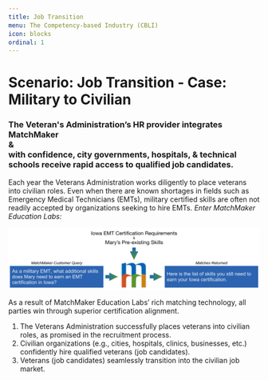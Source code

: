 ```yaml
---
title: Job Transition
menu: The Competency-based Industry (CBLI)
icon: blocks
ordinal: 1
---
```

# Scenario: Job Transition - Case: Military to Civilian

### The Veteran's Administration’s HR provider integrates MatchMaker<br/>&<br/>with confidence, city governments, hospitals, & technical schools receive rapid access to qualified job candidates.


Each year the Veterans Administration works diligently to place veterans into civilian roles. Even when there are known shortages in fields such as Emergency Medical Technicians (EMTs), military certified skills are often not readily accepted by organizations seeking to hire EMTs. *Enter MatchMaker Education Labs:*

![MatchMaker E M T Skills Match Diagram](/mmassets/MM-Example-EMT.svg)

As a result of MatchMaker Education Labs’ rich matching technology, all parties win through superior certification alignment.

1. The Veterans Administration successfully places veterans into civilian roles, as promised in the recruitment process.
2. Civilian organizations (e.g., cities, hospitals, clinics, businesses, etc.) confidently hire qualified veterans (job candidates).
3. Veterans (job candidates) seamlessly transition into the civilian job market.

